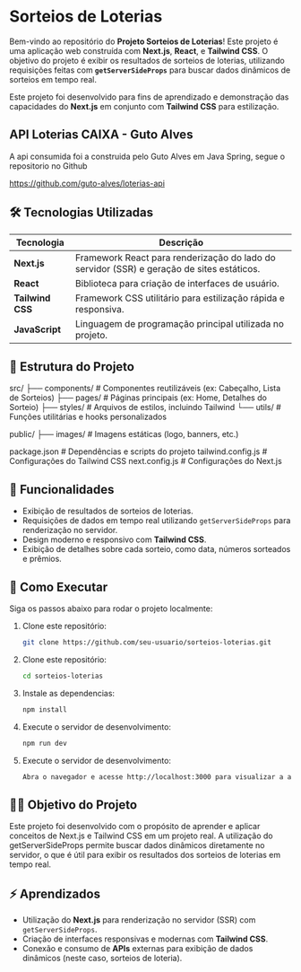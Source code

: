 # Sorteios de Loterias

Bem-vindo ao repositório do **Projeto Sorteios de Loterias**! Este projeto é uma aplicação web construída com **Next.js**, **React**, e **Tailwind CSS**. O objetivo do projeto é exibir os resultados de sorteios de loterias, utilizando requisições feitas com **`getServerSideProps`** para buscar dados dinâmicos de sorteios em tempo real.

Este projeto foi desenvolvido para fins de aprendizado e demonstração das capacidades do **Next.js** em conjunto com **Tailwind CSS** para estilização.


## API Loterias CAIXA - Guto  Alves
A api consumida foi a construida pelo Guto Alves em Java Spring, segue o repositorio no Github

https://github.com/guto-alves/loterias-api

## 🛠 Tecnologias Utilizadas

| Tecnologia         | Descrição                                                          |
|--------------------|--------------------------------------------------------------------|
| **Next.js**        | Framework React para renderização do lado do servidor (SSR) e geração de sites estáticos. |
| **React**          | Biblioteca para criação de interfaces de usuário.                  |
| **Tailwind CSS**   | Framework CSS utilitário para estilização rápida e responsiva.     |
| **JavaScript**     | Linguagem de programação principal utilizada no projeto.          |

## 📖 Estrutura do Projeto

src/
├── components/        # Componentes reutilizáveis (ex: Cabeçalho, Lista de Sorteios)
├── pages/             # Páginas principais (ex: Home, Detalhes do Sorteio)
├── styles/            # Arquivos de estilos, incluindo Tailwind
└── utils/             # Funções utilitárias e hooks personalizados

public/
├── images/            # Imagens estáticas (logo, banners, etc.)

package.json           # Dependências e scripts do projeto
tailwind.config.js     # Configurações do Tailwind CSS
next.config.js         # Configurações do Next.js



## 🌟 Funcionalidades

- Exibição de resultados de sorteios de loterias.
- Requisições de dados em tempo real utilizando `getServerSideProps` para renderização no servidor.
- Design moderno e responsivo com **Tailwind CSS**.
- Exibição de detalhes sobre cada sorteio, como data, números sorteados e prêmios.

## 🚀 Como Executar

Siga os passos abaixo para rodar o projeto localmente:

1. Clone este repositório:

   ```bash
   git clone https://github.com/seu-usuario/sorteios-loterias.git

2. Clone este repositório:

    ```bash
    cd sorteios-loterias

3. Instale as dependencias:

    ```bash
    npm install

4. Execute o servidor de desenvolvimento:

    ```bash
    npm run dev

4. Execute o servidor de desenvolvimento:

    ```bash
    Abra o navegador e acesse http://localhost:3000 para visualizar a aplicação.


## 🧑‍🏫 Objetivo do Projeto

Este projeto foi desenvolvido com o propósito de aprender e aplicar conceitos de Next.js e Tailwind CSS em um projeto real. A utilização do getServerSideProps permite buscar dados dinâmicos diretamente no servidor, o que é útil para exibir os resultados dos sorteios de loterias em tempo real.


## ⚡ Aprendizados

- Utilização do **Next.js** para renderização no servidor (SSR) com `getServerSideProps`.
- Criação de interfaces responsivas e modernas com **Tailwind CSS**.
- Conexão e consumo de **APIs** externas para exibição de dados dinâmicos (neste caso, sorteios de loteria).
